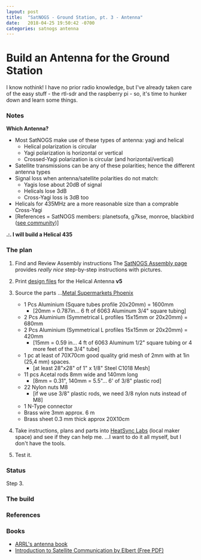 ```yaml
---
layout: post
title:  "SatNOGS - Ground Station, pt. 3 - Antenna"
date:   2018-04-25 19:50:42 -0700
categories: satnogs antenna
---
```

# Build an Antenna for the Ground Station

I know nothink!  I have no prior radio knowledge, but I've already taken care
of the easy stuff - the rtl-sdr and the raspberry pi - so, it's time to hunker
down and learn some things.

### Notes
**Which Antenna?**
- Most SatNOGS make use of these types of antenna: yagi and helical
  - Helical polarization is circular
  - Yagi polarization is horizontal or vertical
  - Crossed-Yagi polarization is circular (and horizontal/vertical)
- Satellite transmissions can be any of these polarities; hence the different antenna types
- Signal loss when antenna/satellite polarities do not match:
  - Yagis lose about 20dB of signal
  - Helicals lose 3dB
  - Cross-Yagi loss is 3dB too
- Helicals for 435MHz are a more reasonable size than a comprable Cross-Yagi
- [References = SatNOGS members:  planetsofa, g7kse, monroe, blackbird
([see community][satnogs-community])]

**.:. I will build a Helical 435**

### The plan
1. Find and Review Assembly instructions
The [SatNOGS Assembly page][satnogs-assembly] provides _really nice_ step-by-step instructions with pictures.  
2. Print [design files][satnogs-gitlab-helical-v5] for the Helical Antenna **v5**
3. Source the parts ...[Metal Supermarkets Phoenix][metal-supermarket]
   - 1 Pcs Aluminium (Square tubes profile 20x20mm) = 1600mm
     - [20mm = 0.787in... 6 ft of 6063 Aluminum 3/4" square tubing]
   - 2 Pcs Aluminium (Symmetrical L profiles 15x15mm or 20x20mm) = 680mm
   - 2 Pcs Aluminium (Symmetrical L profiles 15x15mm or 20x20mm) = 420mm
     - [15mm = 0.59 in... 4 ft of 6063 Aluminum 1/2" square tubing or 4 more feet
      of the 3/4" tube]
   - 1 pc at least of 70Χ70cm good quality grid mesh of 2mm with at 1in (25,4 mm) spaces.
     - [at least 28"x28" of 1" x 1/8" Steel C1018 Mesh]
   - 11 pcs Acetal rods 8mm wide and 140mm long
     - [8mm = 0.31", 140mm = 5.5"... 6' of 3/8" plastic rod]
   - 22 Nylon nuts Μ8
     - [if we use 3/8" plastic rods, we need 3/8 nylon nuts instead of M8]
   - 1 N-Type connector
   - Brass wire 3mm approx. 6 m
   - Brass sheet 0.3 mm thick approx 20Χ10cm

4. Take instructions, plans and parts into [HeatSync Labs][heatsync]
(local maker space) and see if they can help me.  ...I want to do it all
myself, but I don't have the tools.
5. Test it.

### Status
Step 3.

### The build

### References

### Books
- [ARRL's antenna book][aarl-antenna-book]
- [Introduction to Satellite Communication by Elbert (Free PDF)][elbert-download]

[aarl-antenna-book]:https://www.arrl.org/shop/ARRL-Antenna-Book-23rd-Softcover-Edition/
[elbert-download]:https://epdf.tips/introduction-to-satellite-communication-artech-house-space-applications.html
[heatsync]:http://www.heatsynclabs.org
[metal-supermarket]:https://www.metalsupermarkets.com/phoenix-southwest/
[satnogs-assembly]:https://ohai.satnogs.org/group/hardware/
[satnogs-community]:https://community.libre.space/t/what-anteena-to-prefer-helical-or-yagi-and-why/533/7
[satnogs-gitlab-helical-v5]:https://gitlab.com/librespacefoundation/satnogs/satnogs-antennas/tree/master/Helical/UHF-435-8-version_5
